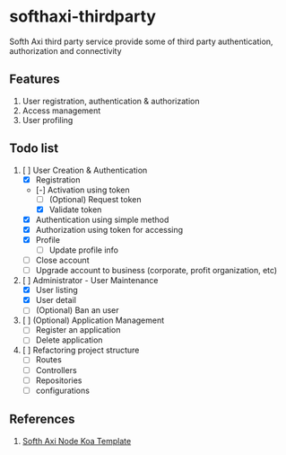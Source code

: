 # softhaxi-thirdparty
Softh Axi third party service provide some of third party authentication, authorization and connectivity

## Features
1. User registration, authentication & authorization
2. Access management
3. User profiling

## Todo list
1. [ ] User Creation & Authentication
   - [x] Registration
   - [-] Activation using token
     - [ ] \(Optional) Request token
     - [x] Validate token
   - [x] Authentication using simple method
   - [x] Authorization using token for accessing
   - [x] Profile
     - [ ] Update profile info
   - [ ] Close account
   - [ ] Upgrade account to business (corporate, profit organization, etc)
2. [ ] Administrator - User Maintenance
   - [x] User listing
   - [x] User detail
   - [ ] \(Optional) Ban an user
3. [ ] \(Optional) Application Management
   - [ ] Register an application
   - [ ] Delete application
4. [ ] Refactoring project structure
   - [ ] Routes
   - [ ] Controllers
   - [ ] Repositories
   - [ ] configurations

## References
1. [Softh Axi Node Koa Template](https://github.com/ivohutasoit/softhaxi-node-koa-template)